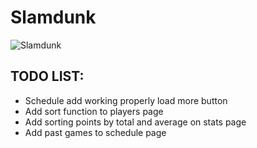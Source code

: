 # Slamdunk

![Slamdunk](https://i.imgur.com/SrprcBU.jpeg)

## TODO LIST:

- Schedule add working properly load more button
- Add sort function to players page
- Add sorting points by total and average on stats page
- Add past games to schedule page
